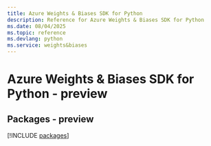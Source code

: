 ```yaml
---
title: Azure Weights & Biases SDK for Python
description: Reference for Azure Weights & Biases SDK for Python
ms.date: 08/04/2025
ms.topic: reference
ms.devlang: python
ms.service: weights&biases
---
```

# Azure Weights & Biases SDK for Python - preview
## Packages - preview
[!INCLUDE [packages](weights-&-biases-index.md)]